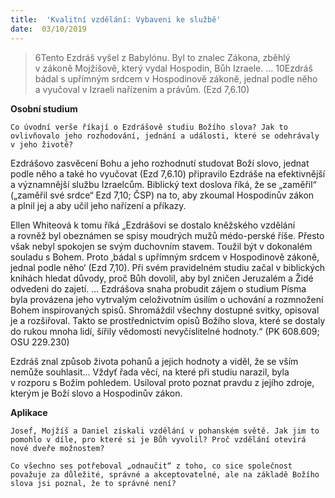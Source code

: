 ```yaml
---
title:  'Kvalitní vzdělání: Vybaveni ke službě'
date:  03/10/2019
---
```


> <p></p>
> 6Tento Ezdráš vyšel z Babylónu. Byl to znalec Zákona, zběhlý v zákoně Mojžíšově, který vydal Hospodin, Bůh Izraele. … 10Ezdráš bádal s upřímným srdcem v Hospodinově zákoně, jednal podle něho a vyučoval v Izraeli nařízením a právům. (Ezd 7,6.10)

**Osobní studium**

`Co úvodní verše říkají o Ezdrášově studiu Božího slova? Jak to ovlivňovalo jeho rozhodování, jednání a události, které se odehrávaly v jeho životě?`

Ezdrášovo zasvěcení Bohu a jeho rozhodnutí studovat Boží slovo, jednat podle něho a také ho vyučovat (Ezd 7,6.10) připravilo Ezdráše na efektivnější a významnější službu Izraelcům. Biblický text doslova říká, že se „zaměřil“ („zaměřil své srdce“ Ezd 7,10; ČSP) na to, aby zkoumal Hospodinův zákon a plnil jej a aby učil jeho nařízení a příkazy.

Ellen Whiteová k tomu říká „Ezdrášovi se dostalo kněžského vzdělání a rovněž byl obeznámen se spisy moudrých mužů médo-perské říše. Přesto však nebyl spokojen se svým duchovním stavem. Toužil být v dokonalém souladu s Bohem. Proto ‚bádal s upřímným srdcem v Hospodinově zákoně, jednal podle něho‘ (Ezd 7,10). Při svém pravidelném studiu začal v biblických knihách hledat důvody, proč Bůh dovolil, aby byl zničen Jeruzalém a Židé odvedeni do zajetí. … Ezdrášova snaha probudit zájem o studium Písma byla provázena jeho vytrvalým celoživotním úsilím o uchování a rozmnožení Bohem inspirovaných spisů. Shromáždil všechny dostupné svitky, opisoval je a rozšiřoval. Takto se prostřednictvím opisů Božího slova, které se dostaly do rukou mnoha lidí, šířily vědomosti nevyčíslitelné hodnoty.“ (PK 608.609; OSU 229.230)

Ezdráš znal způsob života pohanů a jejich hodnoty a viděl, že se vším nemůže souhlasit… Vždyť řada věcí, na které při studiu narazil, byla v rozporu s Božím pohledem. Usiloval proto poznat pravdu z jejího zdroje, kterým je Boží slovo a Hospodinův zákon.

**Aplikace**

`Josef, Mojžíš a Daniel získali vzdělání v pohanském světě. Jak jim to pomohlo v díle, pro které si je Bůh vyvolil? Proč vzdělání otevírá nové dveře možnostem?`

`Co všechno ses potřeboval „odnaučit“ z toho, co sice společnost považuje za důležité, správné a akceptovatelné, ale na základě Božího slova jsi poznal, že to správné není?`